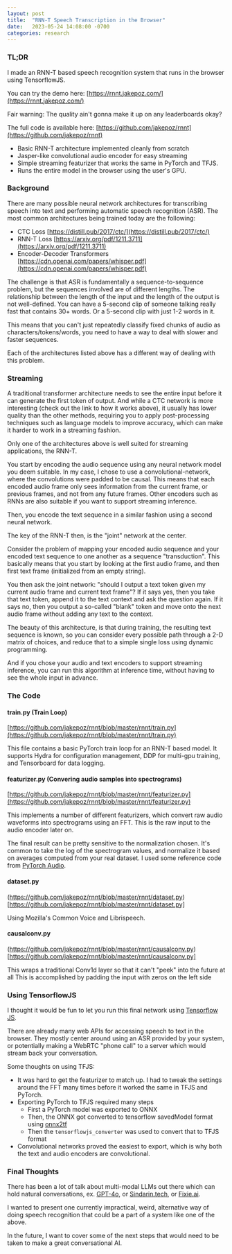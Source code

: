 ```yaml
---
layout: post
title:  "RNN-T Speech Transcription in the Browser"
date:   2023-05-24 14:08:00 -0700
categories: research
---
```


### TL;DR
I made an RNN-T based speech recognition system that runs in the browser using TensorflowJS.

You can try the demo here: [https://rnnt.jakepoz.com/](https://rnnt.jakepoz.com/)

Fair warning: The quality ain't gonna make it up on any leaderboards okay? 

The full code is available here: [https://github.com/jakepoz/rnnt](https://github.com/jakepoz/rnnt)
 - Basic RNN-T architecture implemented cleanly from scratch
 - Jasper-like convolutional audio encoder for easy streaming
 - Simple streaming featurizer that works the same in PyTorch and TFJS.
 - Runs the entire model in the browser using the user's GPU.

### Background
There are many possible neural network architectures for transcribing speech into text and performing automatic speech recognition (ASR).
The most common architectures being trained today are the following:
  - CTC Loss [https://distill.pub/2017/ctc/](https://distill.pub/2017/ctc/)
  - RNN-T Loss [https://arxiv.org/pdf/1211.3711](https://arxiv.org/pdf/1211.3711)
  - Encoder-Decoder Transformers [https://cdn.openai.com/papers/whisper.pdf](https://cdn.openai.com/papers/whisper.pdf)

The challenge is that ASR is fundamentally a sequence-to-sequence problem,
but the sequences involved are of different lengths. The 
relationship between the length of the input and the length of the output is
not well-defined. You can have a 5-second clip of someone talking really fast that contains
30+ words. Or a 5-second clip with just 1-2 words in it.

This means that you can't just repeatedly classify fixed chunks of audio as characters/tokens/words,
you need to have a way to deal with slower and faster sequences.

Each of the architectures listed above has a different way of dealing with this problem.

### Streaming
A traditional transformer architecture needs to see the entire input before it can generate
the first token of output. And while a CTC network is more interesting 
(check out the link to how it works above), it usually has lower quality than the other methods,
requiring you to apply post-processing techniques such as language models to improve accuracy,
which can make it harder to work in a streaming fashion. 

Only one of the architectures above is well suited for streaming applications, the RNN-T.

You start by encoding the audio sequence using any neural network model you deem suitable.
In my case, I chose to use a convolutional-network, where the convolutions were padded to be causal.
This means that each encoded audio frame only sees information from the current frame, 
or previous frames, and not from any future frames. 
Other encoders such as RNNs are also suitable if you want to support streaming inference.

Then, you encode the text sequence in a similar fashion using a second neural network.

The key of the RNN-T then, is the "joint" network at the center. 

Consider the problem of mapping your encoded audio sequence and your encoded text sequence to one another as a
sequence "transduction". This basically means that you start by looking at the first audio frame, and
then first text frame (initialized from an empty string).

You then ask the joint network: "should I output a text token given my current audio frame and current text frame"?
If it says yes, then you take that text token, append it to the text context and ask the question again.
If it says no, then you output a so-called "blank" token and move onto the next audio frame without adding any text
to the context.

The beauty of this architecture, is that during training, the resulting text sequence is known, so you can consider
every possible path through a 2-D matrix of choices, and reduce that to a simple single loss using dynamic programming.

And if you chose your audio and text encoders to support streaming inference, you can run this algorithm at 
inference time, without having to see the whole input in advance.

### The Code

#### train.py (Train Loop)
[https://github.com/jakepoz/rnnt/blob/master/rnnt/train.py](https://github.com/jakepoz/rnnt/blob/master/rnnt/train.py)


This file contains a basic PyTorch train loop for an RNN-T based model. It supports Hydra for configuration
management, DDP for multi-gpu training, and Tensorboard for data logging.

#### featurizer.py (Convering audio samples into spectrograms)
[https://github.com/jakepoz/rnnt/blob/master/rnnt/featurizer.py](https://github.com/jakepoz/rnnt/blob/master/rnnt/featurizer.py)

This implements a number of different featurizers, which convert raw audio waveforms into spectrograms
using an FFT. This is the raw input to the audio encoder later on.

The final result can be pretty sensitive to the normalization chosen. It's common to take the log
of the spectrogram values, and normalize it based on averages computed from your real dataset.
I used some reference code from [PyTorch Audio](https://github.com/pytorch/audio/blob/87aeb554d3e2f7855b7abe5120c282f59648ed7a/examples/asr/librispeech_conformer_rnnt/transforms.py).

#### dataset.py
(https://github.com/jakepoz/rnnt/blob/master/rnnt/dataset.py)[https://github.com/jakepoz/rnnt/blob/master/rnnt/dataset.py]

Using Mozilla's Common Voice and Librispeech.

#### causalconv.py
(https://github.com/jakepoz/rnnt/blob/master/rnnt/causalconv.py)[https://github.com/jakepoz/rnnt/blob/master/rnnt/causalconv.py]

This wraps a traditional Conv1d layer so that it can't "peek" into the future at all
This is accomplished by padding the input with zeros on the left side

### Using TensorflowJS

I thought it would be fun to let you run this final network using [Tensorflow JS](https://www.tensorflow.org/js).

There are already many web APIs for accessing speech to text in the browser. They mostly center
around using an ASR provided by your system, or potentially making a WebRTC "phone call" to a server
which would stream back your conversation.

Some thoughts on using TFJS:
 - It was hard to get the featurizer to match up. I had to tweak the settings around the FFT many times
before it worked the same in TFJS and PyTorch.
 - Exporting PyTorch to TFJS required many steps
   - First a PyTorch model was exported to ONNX
   - Then, the ONNX got converted to tensorflow savedModel format using [onnx2tf](https://github.com/PINTO0309/onnx2tf)
   - Then the `tensorflowjs_converter` was used to convert that to TFJS format
 - Convolutional networks proved the easiest to export, which is why both the text and audio encoders are convolutional.


### Final Thoughts
There has been a lot of talk about multi-modal LLMs out there which can hold natural conversations, ex. 
[GPT-4o](https://openai.com/index/hello-gpt-4o/), or [Sindarin.tech](https://www.sindarin.tech/), or [Fixie.ai](https://fixie.ai/).

I wanted to present one currently impractical, weird, alternative way of doing speech recognition that could be a part
of a system like one of the above.

In the future, I want to cover some of the next steps that would need to be taken to make a great conversational AI.




